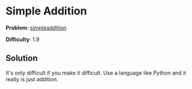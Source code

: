 # Simple Addition

**Problem**: [simpleaddition](https://open.kattis.com/problems/simpleaddition)

**Difficulty**: 1.9

## Solution

It's only difficult if you make it difficult. Use a language like Python and it really is just addition.

